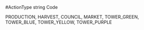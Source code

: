 #ActionType string Code

PRODUCTION, HARVEST, COUNCIL, MARKET, TOWER_GREEN, TOWER_BLUE, TOWER_YELLOW, TOWER_PURPLE 